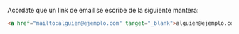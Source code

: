 Acordate que un link de email se escribe de la siguiente mantera:

```html
<a href="mailto:alguien@ejemplo.com" target="_blank">alguien@ejemplo.com</a>
```